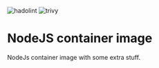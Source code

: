 ![hadolint](https://github.com/schoolm-de/docker-node/actions/workflows/hadolint.yml/badge.svg)
![trivy](https://github.com/schoolm-de/docker-node/actions/workflows/trivy.yml/badge.svg)

# NodeJS container image

NodeJs container image with some extra stuff.
